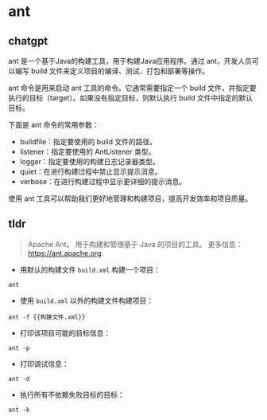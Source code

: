 # ant 
## chatgpt 
ant 是一个基于Java的构建工具，用于构建Java应用程序。通过 ant，开发人员可以编写 build 文件来定义项目的编译、测试、打包和部署等操作。 

ant 命令是用来启动 ant 工具的命令。它通常需要指定一个 build 文件，并指定要执行的目标（target）。如果没有指定目标，则默认执行 build 文件中指定的默认目标。 

下面是 ant 命令的常用参数： 

- buildfile：指定要使用的 build 文件的路径。
- listener：指定要使用的 AntListener 类型。
- logger：指定要使用的构建日志记录器类型。
- quiet：在进行构建过程中禁止显示提示消息。
- verbose：在进行构建过程中显示更详细的提示消息。

使用 ant 工具可以帮助我们更好地管理和构建项目，提高开发效率和项目质量。 

## tldr 
 
> Apache Ant。
> 用于构建和管理基于 Java 的项目的工具。
> 更多信息：<https://ant.apache.org>.

- 用默认的构建文件 `build.xml` 构建一个项目：

`ant`

- 使用 `build.xml` 以外的构建文件构建项目：

`ant -f {{构建文件.xml}}`

- 打印该项目可能的目标信息：

`ant -p`

- 打印调试信息：

`ant -d`

- 执行所有不依赖失败目标的目标：

`ant -k`
